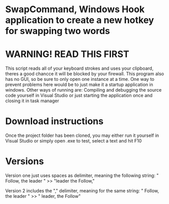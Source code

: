 # SwapCommand, Windows Hook application to create a new hotkey for swapping two words

# WARNING! READ THIS FIRST
This script reads all of your keyboard strokes and uses your clipboard,
theres a good chancce it will be blocked by your firewall.
This program also has no GUI, so be sure to only open one instance at a time. 
One way to prevent problems here would be to just make it a startup application 
in windows. 
Other ways of running are: Compiling and debugging the source code yourself in Visual Studio
or just starting the application once and closing it in task manager



# Download instructions
Once the project folder has been cloned, you may either run it yourself in Visual Studio or simply open .exe
to test, select a text and hit F10


# Versions 
Version one just uses spaces as delimiter, meaning the following string:
" Follow, the leader " >> "leader the Follow,"

Version 2 includes the "," delimiter, meaning for the same string:
" Follow, the leader " >> " leader, the Follow"



